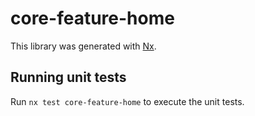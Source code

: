# core-feature-home

This library was generated with [Nx](https://nx.dev).

## Running unit tests

Run `nx test core-feature-home` to execute the unit tests.
